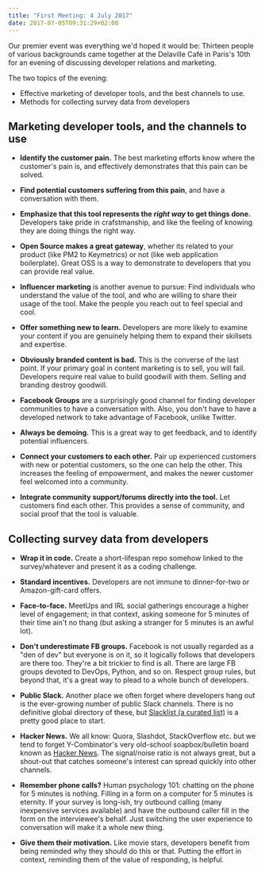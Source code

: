 ```yaml
---
title: "First Meeting: 4 July 2017"
date: 2017-07-05T09:31:29+02:00
---
```


Our premier event was everything we'd hoped it would be: Thirteen people of various backgrounds came together at the Delaville Café in Paris's 10th for an evening of discussing developer relations and marketing.

The two topics of the evening:

- Effective marketing of developer tools, and the best channels to use.
- Methods for collecting survey data from developers



## Marketing developer tools, and the channels to use


- **Identify the customer pain.** The best marketing efforts know where the customer's pain is, and effectively demonstrates that this pain can be solved.

- **Find potential customers suffering from this pain**, and have a conversation with them.
- **Emphasize that this tool represents the <em>right way</em> to get things done.** Developers take pride in crafstmanship, and like the feeling of knowing they are doing things the right way.

- **Open Source makes a great gateway**, whether its related to your product (like PM2 to Keymetrics) or not (like web application boilerplate). Great OSS is a way to demonstrate to developers that you can provide real value.

- **Influencer marketing** is another avenue to pursue: Find individuals who understand the value of the tool, and who are willing to share their usage of the tool. Make the people you reach out to feel special and cool.

- **Offer something new to learn.** Developers are more likely to examine your content if you are genuinely helping them to expand their skillsets and expertise.

- **Obviously branded content is bad.** This is the converse of the last point. If your primary goal in content marketing is to sell, you will fail. Developers require real value to build goodwill with them. Selling and branding destroy goodwill.

- **Facebook Groups** are a surprisingly good channel for finding developer communities to have a conversation with. Also, you don't have to have a developed network to take advantage of Facebook, unlike Twitter.

- **Always be demoing.** This is a great way to get feedback, and to identify potential influencers.

- **Connect your customers to each other.** Pair up experienced customers with new or potential customers, so the one can help the other. This increases the feeling of empowerment, and makes the newer customer feel welcomed into a community.

- **Integrate community support/forums directly into the tool.** Let customers find each other. This provides a sense of community, and social proof that the tool is valuable.




## Collecting survey data from developers


- **Wrap it in code.** Create a short-lifespan repo somehow linked to the survey/whatever and present it as a coding challenge.

- **Standard incentives.** Developers are not immune to dinner-for-two or Amazon-gift-card offers.

- **Face-to-face.** MeetUps and IRL social gatherings encourage a higher level of engagement; in that context, asking someone for 5 minutes of their time ain't no thang (but asking a stranger for 5 minutes is an awful lot).

- **Don't underestimate FB groups.** Facebook is not usually regarded as a "den of dev" but everyone is on it, so it logically follows that developers are there too. They're a bit trickier to find is all. There are large FB groups devoted to DevOps, Python, and so on. Respect group rules, but beyond that, it's a great way to plead to a whole bunch of developers.

- **Public Slack.** Another place we often forget where developers hang out is the ever-growing number of public Slack channels. There is no definitive global directory of these, but [Slacklist (a curated list)](http://www.slacklist.info) is a pretty good place to start.

- **Hacker News.** We all know: Quora, Slashdot, StackOverflow etc. but we tend to forget Y-Combinator's very old-school soapbox/bulletin board known as [Hacker News](https://news.ycombinator.com/). The signal/noise ratio is not always great, but a shout-out that catches someone's interest can spread quickly into other channels.

- **Remember phone calls?** Human psychology 101: chatting on the phone for 5 minutes is nothing. Filling in a form on a computer for 5 minutes is eternity. If your survey is long-ish, try outbound calling (many inexpensive services available) and have the outbound caller fill in the form on the interviewee's behalf. Just switching the user experience to conversation will make it a whole new thing.

- **Give them their motivation.** Like movie stars, developers benefit from being reminded why they should do this or that. Putting the effort in context, reminding them of the value of responding, is helpful.
